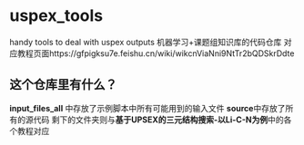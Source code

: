 # uspex_tools
handy tools to deal with uspex outputs
机器学习+课题组知识库的代码仓库
对应教程页面https://gfpigksu7e.feishu.cn/wiki/wikcnViaNni9NtTr2bQDSkrDdte
## 这个仓库里有什么？
**input_files_all** 中存放了示例脚本中所有可能用到的输入文件
**source**中存放了所有的源代码
剩下的文件夹则与**基于UPSEX的三元结构搜索-以Li-C-N为例**中的各个教程对应